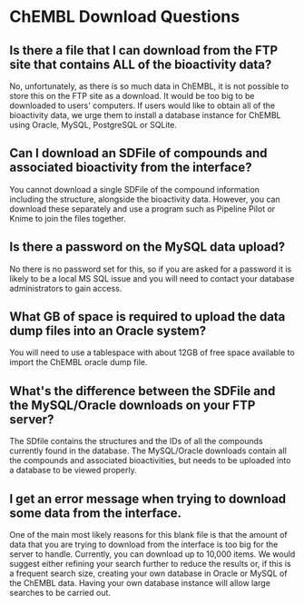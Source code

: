 # ChEMBL Download Questions

## Is there a file that I can download from the FTP site that contains ALL of the bioactivity data?

No, unfortunately, as there is so much data in ChEMBL, it is not possible to store this on the FTP site as a download. It would be too big to be downloaded to users' computers. If users would like to obtain all of the bioactivity data, we urge them to install a database instance for ChEMBL using Oracle, MySQL, PostgreSQL or SQLite.

## Can I download an SDFile of compounds and associated bioactivity from the interface?

You cannot download a single SDFile of the compound information including the structure, alongside the bioactivity data. However, you can download these separately and use a program such as Pipeline Pilot or Knime to join the files together.

## Is there a password on the MySQL data upload?

No there is no password set for this, so if you are asked for a password it is likely to be a local MS SQL issue and you will need to contact your database administrators to gain access.

## What GB of space is required to upload the data dump files into an Oracle system?

You will need to use a tablespace with about 12GB of free space available to import the ChEMBL oracle dump file.

## What's the difference between the SDFile and the MySQL/Oracle downloads on your FTP server?

The SDfile contains the structures and the IDs of all the compounds currently found in the database. The MySQL/Oracle downloads contain all the compounds and associated bioactivities, but needs to be uploaded into a database to be viewed properly.

## I get an error message when trying to download some data from the interface.

One of the main most likely reasons for this blank file is that the amount of data that you are trying to download from the interface is too big for the server to handle. Currently, you can download up to 10,000 items. We would suggest either refining your search further to reduce the results or, if this is a frequent search size, creating your own database in Oracle or MySQL of the ChEMBL data. Having your own database instance will allow large searches to be carried out.


